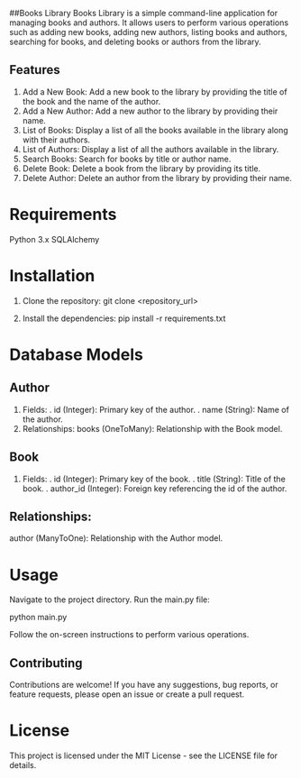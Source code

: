 ##Books Library
Books Library is a simple command-line application for managing books and authors. It allows users to perform various operations such as adding new books, adding new authors, listing books and authors, searching for books, and deleting books or authors from the library.

## Features
1. Add a New Book: Add a new book to the library by providing the title of the book and the name of the author.
2. Add a New Author: Add a new author to the library by providing their name.
3. List of Books: Display a list of all the books available in the library along with their authors.
4. List of Authors: Display a list of all the authors available in the library.
5. Search Books: Search for books by title or author name.
6. Delete Book: Delete a book from the library by providing its title.
7. Delete Author: Delete an author from the library by providing their name.

# Requirements
Python 3.x
SQLAlchemy

# Installation
1. Clone the repository:
git clone <repository_url>

2. Install the dependencies:
pip install -r requirements.txt


# Database Models
## Author
1. Fields:
. id (Integer): Primary key of the author.
. name (String): Name of the author.
2. Relationships:
books (OneToMany): Relationship with the Book model.

## Book
1. Fields:
. id (Integer): Primary key of the book.
. title (String): Title of the book.
. author_id (Integer): Foreign key referencing the id of the author.

## Relationships:
author (ManyToOne): Relationship with the Author model.

# Usage
Navigate to the project directory.
Run the main.py file:

python main.py

Follow the on-screen instructions to perform various operations.

## Contributing
Contributions are welcome! If you have any suggestions, bug reports, or feature requests, please open an issue or create a pull request.

# License
This project is licensed under the MIT License - see the LICENSE file for details.

